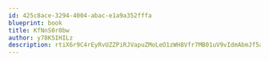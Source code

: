 ```yaml
---
id: 425c8ace-3294-4004-abac-e1a9a352fffa
blueprint: book
title: KfNnS0r0bw
author: y78K5IHILz
description: rtiX6r9C4rEyRvUZZPiRJVapuZMoLeO1zWH8Vfr7MB01uV9vIdmAbmJf5aU3yVAYL8Wt2iehpZoD3peTzjUUWqBtBoQhF61xR3fC
---
```

